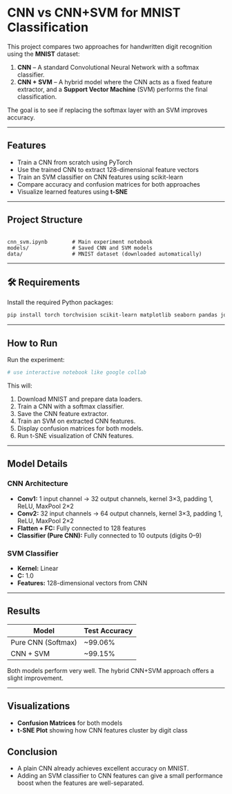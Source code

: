 # CNN vs CNN+SVM for MNIST Classification

This project compares two approaches for handwritten digit recognition using the **MNIST** dataset:

1. **CNN** – A standard Convolutional Neural Network with a softmax classifier.
2. **CNN + SVM** – A hybrid model where the CNN acts as a fixed feature extractor, and a **Support Vector Machine** (SVM) performs the final classification.

The goal is to see if replacing the softmax layer with an SVM improves accuracy.

---

## Features
- Train a CNN from scratch using PyTorch
- Use the trained CNN to extract 128-dimensional feature vectors
- Train an SVM classifier on CNN features using scikit-learn
- Compare accuracy and confusion matrices for both approaches
- Visualize learned features using **t-SNE**

---

## Project Structure
```

cnn_svm.ipynb        # Main experiment notebook
models/              # Saved CNN and SVM models
data/                # MNIST dataset (downloaded automatically)

````

---

## 🛠 Requirements
Install the required Python packages:
```bash
pip install torch torchvision scikit-learn matplotlib seaborn pandas joblib
````

---

## How to Run

Run the experiment:

```bash
# use interactive notebook like google collab
```

This will:

1. Download MNIST and prepare data loaders.
2. Train a CNN with a softmax classifier.
3. Save the CNN feature extractor.
4. Train an SVM on extracted CNN features.
5. Display confusion matrices for both models.
6. Run t-SNE visualization of CNN features.

---

## Model Details

### CNN Architecture

* **Conv1:** 1 input channel → 32 output channels, kernel 3×3, padding 1, ReLU, MaxPool 2×2
* **Conv2:** 32 input channels → 64 output channels, kernel 3×3, padding 1, ReLU, MaxPool 2×2
* **Flatten + FC:** Fully connected to 128 features
* **Classifier (Pure CNN):** Fully connected to 10 outputs (digits 0–9)

### SVM Classifier

* **Kernel:** Linear
* **C:** 1.0
* **Features:** 128-dimensional vectors from CNN

---

## Results

| Model              | Test Accuracy |
| ------------------ | ------------- |
| Pure CNN (Softmax) | \~99.06%      |
| CNN + SVM          | \~99.15%      |

Both models perform very well. The hybrid CNN+SVM approach offers a slight improvement.

---

## Visualizations

* **Confusion Matrices** for both models
* **t-SNE Plot** showing how CNN features cluster by digit class


## Conclusion

* A plain CNN already achieves excellent accuracy on MNIST.
* Adding an SVM classifier to CNN features can give a small performance boost when the features are well-separated.

